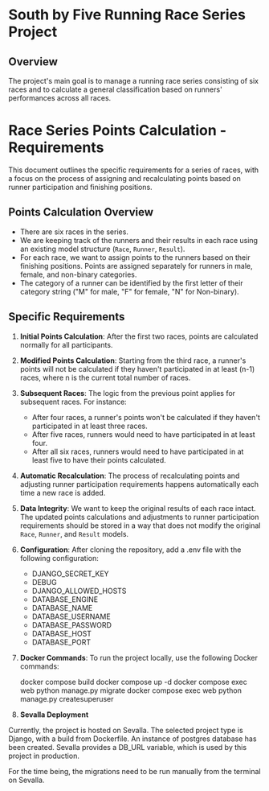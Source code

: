# South by Five Running Race Series Project

## Overview

The project's main goal is to manage a running race series consisting of six races and to calculate a general classification based on runners' performances across all races.

# Race Series Points Calculation - Requirements

This document outlines the specific requirements for a series of races, with a focus on the process of assigning and recalculating points based on runner participation and finishing positions.

## Points Calculation Overview

- There are six races in the series.
- We are keeping track of the runners and their results in each race using an existing model structure (`Race`, `Runner`, `Result`).
- For each race, we want to assign points to the runners based on their finishing positions. Points are assigned separately for runners in male, female, and non-binary categories.
- The category of a runner can be identified by the first letter of their category string ("M" for male, "F" for female, "N" for Non-binary).

## Specific Requirements

1. **Initial Points Calculation**: After the first two races, points are calculated normally for all participants.
   
2. **Modified Points Calculation**: Starting from the third race, a runner's points will not be calculated if they haven't participated in at least (n-1) races, where n is the current total number of races.

3. **Subsequent Races**: The logic from the previous point applies for subsequent races. For instance:
   - After four races, a runner's points won't be calculated if they haven't participated in at least three races.
   - After five races, runners would need to have participated in at least four.
   - After all six races, runners would need to have participated in at least five to have their points calculated.

4. **Automatic Recalculation**: The process of recalculating points and adjusting runner participation requirements happens automatically each time a new race is added.

5. **Data Integrity**: We want to keep the original results of each race intact. The updated points calculations and adjustments to runner participation requirements should be stored in a way that does not modify the original `Race`, `Runner`, and `Result` models.

6. **Configuration**: After cloning the repository, add a .env file with the following configuration:
   - DJANGO_SECRET_KEY
   - DEBUG
   - DJANGO_ALLOWED_HOSTS
   - DATABASE_ENGINE
   - DATABASE_NAME
   - DATABASE_USERNAME
   - DATABASE_PASSWORD
   - DATABASE_HOST
   - DATABASE_PORT

7. **Docker Commands**: To run the project locally, use the following Docker commands: 

   docker compose build
   docker compose up -d
   docker compose exec web python manage.py migrate
   docker compose exec web python manage.py createsuperuser

8. **Sevalla Deployment**

Currently, the project is hosted on Sevalla. The selected project type is Django, with a build from Dockerfile. An instance of postgres database has been created. Sevalla provides a DB_URL variable, which is used by this project in production. 

For the time being, the migrations need to be run manually from the terminal on Sevalla. 
